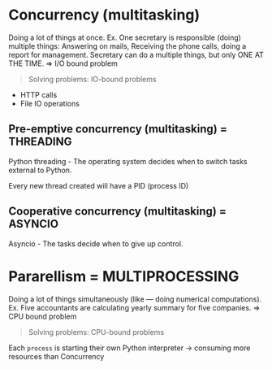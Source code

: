 

# Concurrency (multitasking)

Doing a lot of things at once. Ex. One secretary is responsible (doing) multiple things: Answering on mails, Receiving the phone calls, doing a report for management. Secretary can do a multiple things, but only ONE AT THE TIME. => I/O bound problem

> Solving problems: IO-bound problems
- HTTP calls
- File IO operations


## Pre-emptive concurrency (multitasking) = THREADING

Python threading - The operating system decides when to switch tasks external to Python.

Every new thread created will have a PID (process ID)

## Cooperative concurrency (multitasking) = ASYNCIO

Asyncio - The tasks decide when to give up control.


# Pararellism  = MULTIPROCESSING

Doing a lot of things simultaneously (like — doing numerical computations). Ex. Five accountants are calculating yearly summary for five companies. => CPU bound problem 

> Solving problems: CPU-bound problems

Each `process` is starting their own Python interpreter -> consuming more resources than Concurrency
